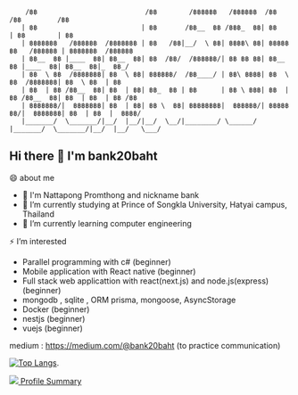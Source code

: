 ```
    /฿฿                           /฿฿        /฿฿฿฿฿฿   /฿฿฿฿฿฿  /฿฿                 /฿฿         /฿฿    
   | ฿฿                          | ฿฿       /฿฿__  ฿฿ /฿฿฿_  ฿฿| ฿฿                | ฿฿        | ฿฿    
   | ฿฿฿฿฿฿฿   /฿฿฿฿฿฿  /฿฿฿฿฿฿฿ | ฿฿   /฿฿|__/  \ ฿฿| ฿฿฿฿\ ฿฿| ฿฿฿฿฿฿฿   /฿฿฿฿฿฿ | ฿฿฿฿฿฿฿  /฿฿฿฿฿฿  
   | ฿฿__  ฿฿ |____  ฿฿| ฿฿__  ฿฿| ฿฿  /฿฿/  /฿฿฿฿฿฿/| ฿฿ ฿฿ ฿฿| ฿฿__  ฿฿ |____  ฿฿| ฿฿__  ฿฿|_  ฿฿_/  
   | ฿฿  \ ฿฿  /฿฿฿฿฿฿฿| ฿฿  \ ฿฿| ฿฿฿฿฿฿/  /฿฿____/ | ฿฿\ ฿฿฿฿| ฿฿  \ ฿฿  /฿฿฿฿฿฿฿| ฿฿  \ ฿฿  | ฿฿    
   | ฿฿  | ฿฿ /฿฿__  ฿฿| ฿฿  | ฿฿| ฿฿_  ฿฿ | ฿฿      | ฿฿ \ ฿฿฿| ฿฿  | ฿฿ /฿฿__  ฿฿| ฿฿  | ฿฿  | ฿฿ /฿฿
   | ฿฿฿฿฿฿฿/|  ฿฿฿฿฿฿฿| ฿฿  | ฿฿| ฿฿ \  ฿฿| ฿฿฿฿฿฿฿฿|  ฿฿฿฿฿฿/| ฿฿฿฿฿฿฿/|  ฿฿฿฿฿฿฿| ฿฿  | ฿฿  |  ฿฿฿฿/
   |_______/  \_______/|__/  |__/|__/  \__/|________/ \______/ |_______/  \_______/|__/  |__/   \___/  
```
## Hi there 👋 I'm bank20baht
😄 about me
  - 👏 I'm Nattapong Promthong and nickname bank
  - 🔭 I’m currently studying at Prince of Songkla University, Hatyai campus, Thailand
  - 🌱 I’m currently learning computer engineering

 
 ⚡ I’m interested 
  - Parallel programming with c# (beginner) 
  - Mobile application with React native (beginner)
  - Full stack web applicattion with react(next.js) and node.js(express) (beginner)
  - mongodb , sqlite , ORM prisma, mongoose, AsyncStorage
  - Docker (beginner)
  - nestjs (beginner)
  - vuejs (beginner)

medium : https://medium.com/@bank20baht (to practice communication)

  
[![Top Langs](https://github-readme-stats.vercel.app/api/top-langs/?username=bank20baht&layout=compact)](https://github.com/bank20baht/github-readme-stats). 

![](https://komarev.com/ghpvc/?username=bank20baht&color=orange)<a href="https://profile-summary-for-github.com/user/bank20baht">   Profile Summary</a>
<!--
**bank20baht/bank20baht** is a ✨ _special_ ✨ repository because its `README.md` (this file) appears on your GitHub profile.

Here are some ideas to get you started:

- 🔭 I’m currently working on ...
- 🌱 I’m currently learning ...
- 👯 I’m looking to collaborate on ...
- 🤔 I’m looking for help with ...
- 💬 Ask me about ...
- 📫 How to reach me: ...
- 😄 Pronouns: ...
- ⚡ Fun fact: ...
-->
